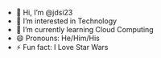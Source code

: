 - 👋 Hi, I’m @jdsi23
- 👀 I’m interested in Technology 
- 🌱 I’m currently learning Cloud Computing
- 😄 Pronouns: He/Him/His
- ⚡ Fun fact: I Love Star Wars

<!---
jdsi23/jdsi23 is a ✨ special ✨ repository because its `README.md` (this file) appears on your GitHub profile.
You can click the Preview link to take a look at your changes.
--->
